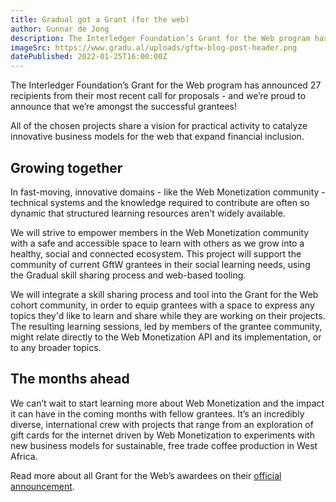 ```yaml
---
title: Gradual got a Grant (for the web)
author: Gunnar de Jong
description: The Interledger Foundation’s Grant for the Web program has announced 27 recipients from their most recent call for proposals - and we’re proud to announce that we’re amongst the successful grantees!
imageSrc: https://www.gradu.al/uploads/gftw-blog-post-header.png
datePublished: 2022-01-25T16:00:00Z
---
```


The Interledger Foundation’s Grant for the Web program has announced 27 recipients from their most recent call for proposals - and we’re proud to announce that we’re amongst the successful grantees!

All of the chosen projects share a vision for practical activity to catalyze innovative business models for the web that expand financial inclusion.

## Growing together

In fast-moving, innovative domains - like the Web Monetization community - technical systems and the knowledge required to contribute are often so dynamic that structured learning resources aren't widely available.

We will strive to empower members in the Web Monetization community with a safe and accessible space to learn with others as we grow into a healthy, social and connected ecosystem. This project will support the community of current GftW grantees in their social learning needs, using the Gradual skill sharing process and web-based tooling.

We will integrate a skill sharing process and tool into the Grant for the Web cohort community, in order to equip grantees with a space to express any topics they'd like to learn and share while they are working on their projects. The resulting learning sessions, led by members of the grantee community, might relate directly to the Web Monetization API and its implementation, or to any broader topics.

## The months ahead

We can’t wait to start learning more about Web Monetization and the impact it can have in the coming months with fellow grantees. It’s an incredibly diverse, international crew with projects that range from an exploration of gift cards for the internet driven by Web Monetization to experiments with new business models for sustainable, free trade coffee production in West Africa.

Read more about all Grant for the Web’s awardees on their [official announcement](https://www.grantfortheweb.org/blog/announcing-our-newest-cohort-of-awardees).
